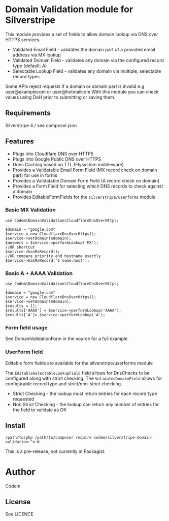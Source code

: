 # Domain Validation module for Silverstripe

This module provides a set of fields to allow domain lookup via DNS over HTTPS services.

+ Validated Email Field - validates the domain part of a provided email address via MX lookup
+ Validated Domain Field - validates any domain via the configured record type (default: A)
+ Selectable Lookup Field -  validates any domain via multiple, selectable record types

Some APIs reject requests if a domain or domain part is invalid e.g user@examplecom or user@hotmailcom
With this module you can check values using DoH prior to submitting or saving them.

## Requirements
Silverstripe 4 / see composer.json

## Features
+ Plugs into Cloudflare DNS over HTTPS
+ Plugs into Google Public DNS over HTTPS
+ Does Caching based on TTL (Flysystem middleware)
+ Provides a Validatable Email Form Field (MX record check on domain part) for use in forms
+ Provides a Validatable Domain Form Field (A record check on domain)
+ Provides a Form Field for selecting which DNS records to check against a domain
+ Provides EditableFormFields for the ```silverstripe/userforms``` module

### Basic MX Validation
```
use Codem\DomainValidation\CloudflareDnsOverHttps;
...
$domain = "google.com"
$service = new CloudflareDnsOverHttps();
$service->setDomain($domain);
$answers = $service->performLookup('MX');
//OR shortcut
$service->hasMxRecord();
//OR compare priority and hostname exactly
$service->hasMxRecord('1 some.host');
```

### Basic A + AAAA Validation
```
use Codem\DomainValidation\CloudflareDnsOverHttps;
...
$domain = "google.com"
$service = new CloudflareDnsOverHttps();
$service->setDomain($domain);
$results = [];
$results['AAAA'] = $service->performLookup('AAAA');
$results['A']= $service->performLookup('A');
```
### Form field usage
See DomainValidationForm in the source for a full example

### UserForm field
Editable form fields are available for the silverstripe/userforms module

The ```EditableSelectableLookupField``` field allows for DnsChecks to be configured along with strict checking.
The ```ValidatedDomainField``` allows for configurable record type and strict/non-strict checking.

+ Strict Checking - the lookup must return entries for each record type requested
+ Non Strict Checking - the lookup can return any number of entries for the field to validate as OK

## Install

```
/path/to/php /path/to/composer require codem/silverstripe-domain-validation:^n.N
```

This is a pre-release, not currently in Packagist.

# Author
Codem

## License
See LICENCE
